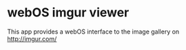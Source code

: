 # webOS imgur viewer #

This app provides a webOS interface to the image gallery on http://imgur.com/
